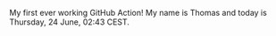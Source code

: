 My first ever working GitHub Action!
My name is Thomas and today is Thursday, 24 June, 02:43 CEST. 
